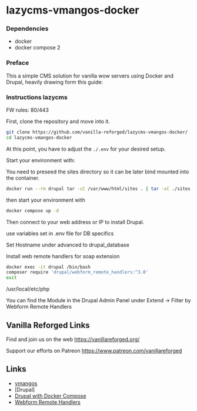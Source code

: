 # lazycms-vmangos-docker

### Dependencies

+ docker
+ docker compose 2

### Preface

This a simple CMS solution for vanilla wow servers using Docker and Drupal, heavily drawing form this guide:

### Instructions lazycms

FW rules: 80/443

First, clone the repository and move into it.

```sh
git clone https://github.com/vanilla-reforged/lazycms-vmangos-docker/
cd lazycms-vmangos-docker
```
At this point, you have to adjust the `./.env` for your desired setup.

Start your environment with:

You need to preseed the sites directory so it can be later bind mounted into the container.

```sh
docker run --rm drupal tar -cC /var/www/html/sites . | tar -xC ./sites
```

then start your environment with

```sh
docker compose up -d
```

Then connect to your web address or IP to install Drupal.

use variables set in .env file for DB specifics

Set Hostname under advanced to drupal_database

Install web remote handlers for soap extension

```sh
docker exec -it drupal /bin/bash
composer require 'drupal/webform_remote_handlers:^3.0'
exit
```
/usr/local/etc/php

You can find the Module in the Drupal Admin Panel under Extend -> Filter by Webform Remote Handlers

## Vanilla Reforged Links

Find and join us on the web https://vanillareforged.org/

Support our efforts on Patreon https://www.patreon.com/vanillareforged

## Links

- [vmangos](https://github.com/vmangos/core)
- [Drupal]
- [Drupal with Docker Compose](https://www.digitalocean.com/community/tutorials/how-to-install-drupal-with-docker-compose)
- [Webform Remote Handlers](https://www.drupal.org/project/webform_remote_handlers)
